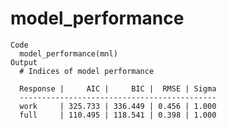 # model_performance

    Code
      model_performance(mnl)
    Output
      # Indices of model performance
      
      Response |     AIC |     BIC |  RMSE | Sigma
      --------------------------------------------
      work     | 325.733 | 336.449 | 0.456 | 1.000
      full     | 110.495 | 118.541 | 0.398 | 1.000

